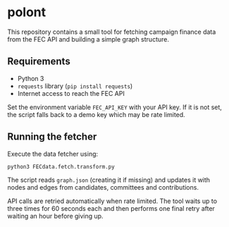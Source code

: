 # polont

This repository contains a small tool for fetching campaign finance data from the FEC API and building a simple graph structure.

## Requirements
- Python 3
- `requests` library (`pip install requests`)
- Internet access to reach the FEC API

Set the environment variable `FEC_API_KEY` with your API key. If it is not set, the script falls back to a demo key which may be rate limited.

## Running the fetcher
Execute the data fetcher using:

```bash
python3 FECdata.fetch.transform.py
```

The script reads `graph.json` (creating it if missing) and updates it with nodes and edges from candidates, committees and contributions.

API calls are retried automatically when rate limited. The tool waits up to three
times for 60 seconds each and then performs one final retry after waiting an
hour before giving up.

